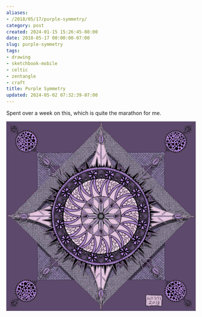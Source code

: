 ```yaml
---
aliases:
- /2018/05/17/purple-symmetry/
category: post
created: 2024-01-15 15:26:45-08:00
date: 2018-05-17 00:00:00-07:00
slug: purple-symmetry
tags:
- drawing
- sketchbook-mobile
- celtic
- zentangle
- craft
title: Purple Symmetry
updated: 2024-05-02 07:32:39-07:00
---
```


Spent over a week on this, which is quite the marathon for me.

![attachments/img/2018/cover-2018-05-17.jpg](../../../attachments/img/2018/cover-2018-05-17.jpg)